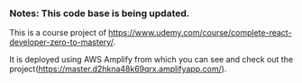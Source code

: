 
### Notes: This code base is being updated.

This is a course project of https://www.udemy.com/course/complete-react-developer-zero-to-mastery/.

It is deployed using AWS Amplify from which you can see and check out the project(https://master.d2hkna48k69qrx.amplifyapp.com/).
